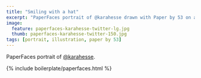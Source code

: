 ```yaml
---
title: "Smiling with a hat"
excerpt: "PaperFaces portrait of @karahesse drawn with Paper by 53 on an iPad."
image: 
  feature: paperfaces-karahesse-twitter-lg.jpg
  thumb: paperfaces-karahesse-twitter-150.jpg
tags: [portrait, illustration, paper by 53]
---
```


PaperFaces portrait of [@karahesse](http://twitter.com/karahesse).

{% include boilerplate/paperfaces.html %}